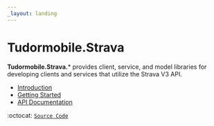 ```yaml
---
_layout: landing
---
```


# Tudormobile.Strava

**Tudormobile.Strava.*** provides client, service, and model libraries for developing clients and services that utilize the Strava V3 API.

- [Introduction](introduction.md)
- [Getting Started](getting-started.md)
- [API Documentation](api/tudormobile.md)

:octocat: [`Source Code`](https://github.com/tudormobile/Strava)  

